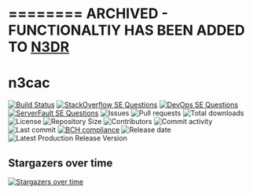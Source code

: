 
========
ARCHIVED - FUNCTIONALTIY HAS BEEN ADDED TO [N3DR](https://github.com/030/n3dr)
========

# n3cac

[![Build Status](https://travis-ci.org/030/n3cac.svg?branch=master)](https://travis-ci.org/030/n3cac)
[![StackOverflow SE Questions](https://img.shields.io/stackexchange/stackoverflow/t/n3cac.svg?logo=stackoverflow)](https://stackoverflow.com/tags/n3cac)
[![DevOps SE Questions](https://img.shields.io/stackexchange/devops/t/n3cac.svg?logo=stackexchange)](https://devops.stackexchange.com/tags/n3cac)
[![ServerFault SE Questions](https://img.shields.io/stackexchange/serverfault/t/n3cac.svg?logo=serverfault)](https://serverfault.com/tags/n3cac)
![Issues](https://img.shields.io/github/issues-raw/030/n3cac.svg)
![Pull requests](https://img.shields.io/github/issues-pr-raw/030/n3cac.svg)
![Total downloads](https://img.shields.io/github/downloads/030/n3cac/total.svg)
![License](https://img.shields.io/github/license/030/n3cac.svg)
![Repository Size](https://img.shields.io/github/repo-size/030/n3cac.svg)
![Contributors](https://img.shields.io/github/contributors/030/n3cac.svg)
![Commit activity](https://img.shields.io/github/commit-activity/m/030/n3cac.svg)
![Last commit](https://img.shields.io/github/last-commit/030/n3cac.svg)
[![BCH compliance](https://bettercodehub.com/edge/badge/030/n3cac?branch=master)](https://bettercodehub.com/results/030/n3cac)
![Release date](https://img.shields.io/github/release-date/030/n3cac.svg)
![Latest Production Release Version](https://img.shields.io/github/release/030/n3cac.svg)

## Stargazers over time

[![Stargazers over time](https://starchart.cc/030/n3cac.svg)](https://starchart.cc/030/n3cac)

